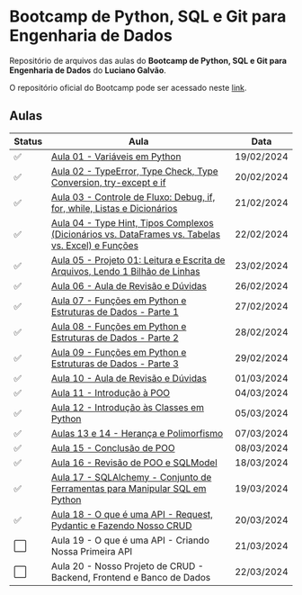 # Bootcamp de Python, SQL e Git para Engenharia de Dados

Repositório de arquivos das aulas do **Bootcamp de Python, SQL e Git para Engenharia de Dados** do **Luciano Galvão**.

O repositório oficial do Bootcamp pode ser acessado neste [link](https://github.com/lvgalvao/data-engineering-roadmap/tree/main/Bootcamp%20-%20Python%20para%20dados).

## Aulas

| Status  | Aula                                                                                                                                                               | Data       |
| ------- | ------------------------------------------------------------------------------------------------------------------------------------------------------------------ | ---------- |
| ✅      | [Aula 01 - Variáveis em Python](https://github.com/kaiodt/bootcamp-data-eng/tree/main/aula_01)                                                                     | 19/02/2024 |
| ✅      | [Aula 02 - TypeError, Type Check, Type Conversion, try-except e if](https://github.com/kaiodt/bootcamp-data-eng/tree/main/aula_02)                                 | 20/02/2024 |
| ✅      | [Aula 03 - Controle de Fluxo: Debug, if, for, while, Listas e Dicionários](https://github.com/kaiodt/bootcamp-data-eng/tree/main/aula_03)                          | 21/02/2024 |
| ✅      | [Aula 04 - Type Hint, Tipos Complexos (Dicionários vs. DataFrames vs. Tabelas vs. Excel) e Funções](https://github.com/kaiodt/bootcamp-data-eng/tree/main/aula_04) | 22/02/2024 |
| ✅      | [Aula 05 - Projeto 01: Leitura e Escrita de Arquivos, Lendo 1 Bilhão de Linhas](https://github.com/kaiodt/bootcamp-data-eng/tree/main/aula_05)                     | 23/02/2024 |
| ✅      | [Aula 06 - Aula de Revisão e Dúvidas](https://github.com/kaiodt/bootcamp-data-eng/tree/main/aula_06)                                                               | 26/02/2024 |
| ✅      | [Aula 07 - Funções em Python e Estruturas de Dados - Parte 1](https://github.com/kaiodt/bootcamp-data-eng/tree/main/aula_07)                                       | 27/02/2024 |
| ✅      | [Aula 08 - Funções em Python e Estruturas de Dados - Parte 2](https://github.com/kaiodt/bootcamp-data-eng/tree/main/aula_08)                                       | 28/02/2024 |
| ✅      | [Aula 09 - Funções em Python e Estruturas de Dados - Parte 3](https://github.com/kaiodt/bootcamp-data-eng/tree/main/aula_09)                                       | 29/02/2024 |
| ✅      | [Aula 10 - Aula de Revisão e Dúvidas](https://github.com/kaiodt/bootcamp-data-eng/tree/main/aula_10)                                                               | 01/03/2024 |
| ✅      | [Aula 11 - Introdução à POO](https://github.com/kaiodt/bootcamp-data-eng/tree/main/aula_11)                                                                        | 04/03/2024 |
| ✅      | [Aula 12 - Introdução às Classes em Python](https://github.com/kaiodt/bootcamp-data-eng/tree/main/aula_12)                                                         | 05/03/2024 |
| ✅      | [Aulas 13 e 14 - Herança e Polimorfismo](https://github.com/kaiodt/bootcamp-data-eng/tree/main/aula_13_14)                                                         | 07/03/2024 |
| ✅      | [Aula 15 - Conclusão de POO](https://github.com/kaiodt/bootcamp-data-eng/tree/main/aula_15)                                                                        | 08/03/2024 |
| ✅      | [Aula 16 - Revisão de POO e SQLModel](https://github.com/kaiodt/bootcamp-data-eng/tree/main/aula_16)                                                               | 18/03/2024 |
| ✅      | [Aula 17 - SQLAlchemy - Conjunto de Ferramentas para Manipular SQL em Python](https://github.com/kaiodt/bootcamp-data-eng/tree/main/aula_17)                       | 19/03/2024 |
| ✅      | [Aula 18 - O que é uma API - Request, Pydantic e Fazendo Nosso CRUD](https://github.com/kaiodt/bootcamp-data-eng/tree/main/aula_18)                                | 20/03/2024 |
| ⬜      | Aula 19 - O que é uma API - Criando Nossa Primeira API                                                                                                             | 21/03/2024 |
| ⬜      | Aula 20 - Nosso Projeto de CRUD - Backend, Frontend e Banco de Dados                                                                                               | 22/03/2024 |
